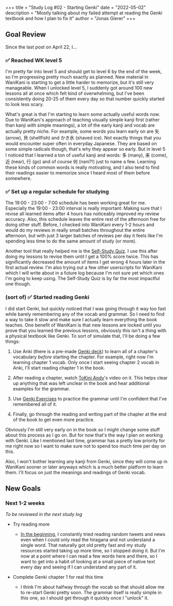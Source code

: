 +++
title = "Study Log #02 - Starting Genki"
date = "2022-05-02"
description = "Mostly talking about my failed attempt at reading the Genki textbook and how I plan to fix it"
author = "Jonas Gierer"
+++

## Goal Review

Since the last post on April 22, I...

### ✅ Reached WK level 5

I'm pretty far into level 5 and should get to level 6 by the end of the week, so I'm progressing pretty much exactly as planned. New material in WaniKani is starting to get a little harder to memorize, but it's still very manageable. When I unlocked level 5, I suddenly got around 100 new lessons all at once which felt kind of overwhelming, but I've been consistently doing 20-25 of them every day so that number quickly started to look less scary.

What's great is that I'm starting to learn some actually useful words now. Due to WaniKani's approach of teaching visually simple kanji first (rather than kanji with simple meanings), a lot of the early kanji and vocab are actually pretty niche. For example, some words you learn early on are 矢 (arrow), 貝 (shellfish) and かき氷 (shaved ice). Not exactly things that you would encounter super often in everyday Japanese. They are based on some simple radicals though, that's why they appear so early. But in level 5 I noticed that I learned a ton of useful kanji and words: 多 (many), 来 (come), 近 (near), 行 (go) and of course 何 (nani?!) just to name a few. Learning these kinds of common words is really motivating, and I also tend to find their readings easier to memorize since I heard most of them before somewhere.

### ✅ Set up a regular schedule for studying

The 19:00 - 23:00 - 7:00 schedule has been working great for me. Especially the 19:00 - 23:00 interval is really important: Making sure that I revise all learned items after 4 hours has noticeably improved my review accuracy. Also, this schedule leaves the entire rest of the afternoon free for doing other stuff. Before, I checked into WaniKani every 1-2 hours and would do my reviews in really small batches throughout the entire afternoon, but with just 3 larger batches of reviews per day it feels like I'm spending less time to do the same amount of study (or more).

Another tool that really helped me is the [Self-Study Quiz](https://community.wanikani.com/t/userscript-self-study-quiz/13191). I use this after doing my lessons to revise them until I get a 100% score twice. This has significantly decreased the amount of items I get wrong 4 hours later in the first actual review. I'm also trying out a few other userscripts for WaniKani which I will write about in a future log because I'm not sure yet which ones I'm going to keep using. The Self-Study Quiz is by far the most impactful one though.

### (sort of) ✅ Started reading Genki

I did start Genki, but quickly noticed that I was going through it way too fast while barely remembering any of the vocab and grammar. So I need to find a way to take it slow and make sure I actually learn everything the book teaches. One benefit of WaniKani is that new lessons are locked until you prove that you learned the previous lessons, obviously this isn't a thing with a physical textbook like Genki. To sort of simulate that, I'll be doing a few things:

1. Use Anki (there is a pre-made [Genki deck](https://ankiweb.net/shared/info/1742947823)) to learn all of a chapter's vocabulary *before* starting the chapter. For example, right now I'm learning chapter 1 vocab. Only once I start seeing chapter 2 vocab in Anki, I'll start reading chapter 1 in the book.

2. After reading a chapter, watch [ToKini Andy](https://www.youtube.com/watch?v=GaQBL4XHuSo&list=PLA_RcUI8km1NMhiEebcbqdlcHv_2ngbO2)'s video on it. This helps clear up anything that was left unclear in the book and hear additional examples for the grammar.

3. Use [Genki Exercises](https://sethclydesdale.github.io/genki-study-resources/lessons-3rd/) to practice the grammar until I'm confident that I've remembered all of it.

4. Finally, go through the reading and writing part of the chapter at the end of the book to get even more practice.

Obviously I'm still very early on in the book so I might change some stuff about this process as I go on. But for now that's the way I plan on working with Genki. Like I mentioned last time, grammar has a pretty low priority for me right now so I want to make sure not to spend too much time per day on this.

Also, I won't bother learning any kanji from Genki, since they will come up in WaniKani sooner or later anyways which is a much better platform to learn them. I'll focus on just the meanings and readings of Genki vocab.

## New Goals

### Next 1-2 weeks

*To be reviewed in the next study log*

- Try reading more
    - [In the beginning](https://www.youtube.com/watch?v=fWKB8zdVM-U), I constantly tried reading random tweets and news even when I could only read the hiragana and not understand a single word. That naturally got old pretty fast and my study resources started taking up more time, so I stopped doing it. But I'm now at a point where I can read a few words here and there, so I want to get into a habit of looking at a small piece of native text every day and seeing if I can understand any part of it.

- Complete Genki chapter 1 for real this time
    - I think I'm about halfway through the vocab so that should allow me to re-start Genki pretty soon. The grammar itself is really simple in this one, so I should get through it quickly once I "unlock" it.
